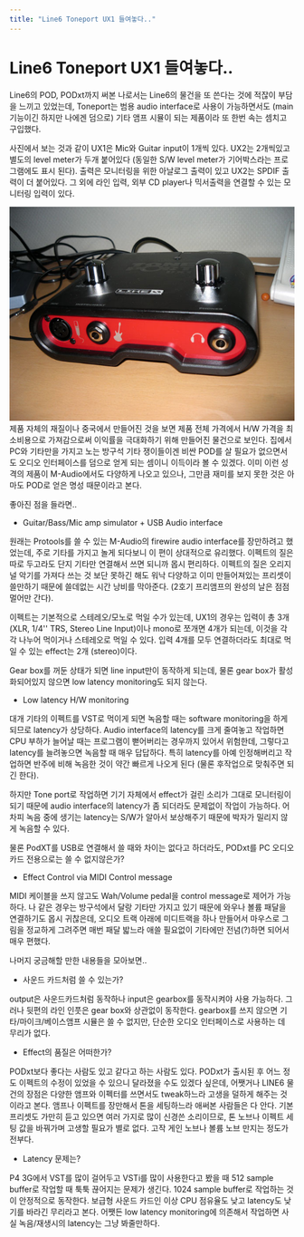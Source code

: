 ```yaml
---
title: "Line6 Toneport UX1 들여놓다.."
---
```

# Line6 Toneport UX1 들여놓다..

Line6의 POD, PODxt까지 써본 나로서는 Line6의 물건을 또 쓴다는 것에 적잖이 부담을 느끼고 있었는데, Toneport는 범용 audio interface로 사용이 가능하면서도 (main 기능이긴 하지만 나에겐 덤으로) 기타 앰프 시뮬이 되는 제품이라 또 한번 속는 셈치고 구입했다.

사진에서 보는 것과 같이 UX1은 Mic와 Guitar input이 1개씩 있다. UX2는 2개씩있고 별도의 level meter가 두개 붙어있다 (동일한 S/W level meter가 기어박스라는 프로그램에도 표시 된다). 출력은 모니터링을 위한 아날로그 출력이 있고 UX2는 SPDIF 출력이 더 붙어있다. 그 외에 라인 입력, 외부 CD player나 믹서출력을 연결할 수 있는 모니터링 입력이 있다.

![image](/assets/images/7ca2164aef85cf1a0adeba446368b687.jpg)
제품 자체의 재질이나 중국에서 만들어진 것을 보면 제품 전체 가격에서 H/W 가격을 최소비용으로 가져감으로써 이익률을 극대화하기 위해 만들어진 물건으로 보인다. 집에서 PC와 기타만을 가지고 노는 방구석 기타 쟁이들이겐 비싼 POD를 살 필요가 없으면서도 오디오 인터페이스를 덤으로 얻게 되는 셈이니 이득이라 볼 수 있겠다. 이미 이런 성격의 제품이 M-Audio에서도 다양하게 나오고 있으나, 그만큼 재미를 보지 못한 것은 아마도 POD로 얻은 명성 때문이라고 본다.

좋아진 점을 들라면..

- Guitar/Bass/Mic amp simulator + USB Audio interface

원래는 Protools를 쓸 수 있는 M-Audio의 firewire audio interface를 장만하려고 했었는데, 주로 기타를 가지고 놀게 되다보니 이 편이 상대적으로 유리했다. 이펙트의 질은 따로 두고라도 단지 기타만 연결해서 쓰면 되니까 몹시 편리하다. 이펙트의 질은 오리지널 악기를 가져다 쓰는 것 보단 못하긴 해도 워낙 다양하고 이미 만들어져있는 프리셋이 쓸만하기 때문에 쓸데없는 시간 낭비를 막아준다. (2호기 프리앰프의 완성의 날은 점점 멀어만 간다).

이펙트는 기본적으로 스테레오/모노로 먹일 수가 있는데, UX1의 경우는 입력이 총 3개 (XLR, 1/4'' TRS, Stereo Line Input)이나 mono로 쪼개면 4개가 되는데, 이것을 각각 나누어 먹이거나 스테레오로 먹일 수 있다. 입력 4개를 모두 연결하더라도 최대로 먹일 수 있는 effect는 2개 (stereo)이다.

Gear box를 꺼둔 상태가 되면 line input만이 동작하게 되는데, 물론 gear box가 활성화되어있지 않으면 low latency monitoring도 되지 않는다.

- Low latency H/W monitoring

대개 기타의 이펙트를 VST로 먹이게 되면 녹음할 때는 software monitoring을 하게 되므로 latency가 상당하다. Audio interface의 latency를 크게 줄여놓고 작업하면 CPU 부하가 늘어날 때는 프로그램이 뻗어버리는 경우까지 있어서 위험한데, 그렇다고 latency를 늘려놓으면 녹음할 때 매우 답답하다. 특히 latency를 아예 인정해버리고 작업하면 반주에 비해 녹음한 것이 약간 빠르게 나오게 된다 (물론 후작업으로 맞춰주면 되긴 한다).

하지만 Tone port로 작업하면 기기 자체에서 effect가 걸린 소리가 그대로 모니터링이 되기 때문에 audio interface의 latency가 좀 되더라도 문제없이 작업이 가능하다. 어차피 녹음 중에 생기는 latency는 S/W가 알아서 보상해주기 때문에 박자가 밀리지 않게 녹음할 수 있다.

물론 PodXT를 USB로 연결해서 쓸 때와 차이는 없다고 하더라도, PODxt를 PC 오디오 카드 전용으로는 쓸 수 없지않은가?

- Effect Control via MIDI Control message

MIDI 케이블을 쓰지 않고도 Wah/Volume pedal을 control message로 제어가 가능하다. 나 같은 경우는 방구석에서 달랑 기타만 가지고 있기 때문에 와우나 볼륨 패달을 연결하기도 몹시 귀찮은데, 오디오 트랙 아래에 미디트랙을 하나 만들어서 마우스로 그림을 정교하게 그려주면 매번 패달 밟느라 애쓸 필요없이 기타에만 전념(?)하면 되어서 매우 편했다.

나머지 궁금해할 만한 내용들을 모아보면..

- 사운드 카드처럼 쓸 수 있는가?

output은 사운드카드처럼 동작하나 input은 gearbox를 동작시켜야 사용 가능하다. 그러나 뒷편의 라인 인풋은 gear box와 상관없이 동작한다. gearbox를 쓰지 않으면 기타/마이크/베이스앰프 시뮬은 쓸 수 없지만, 단순한 오디오 인터페이스로 사용하는 데 무리가 없다.

- Effect의 품질은 어떠한가?

PODxt보다 좋다는 사람도 있고 같다고 하는 사람도 있다. PODxt가 출시된 후 어느 정도 이펙트의 수정이 있었을 수 있으니 달라졌을 수도 있겠다 싶은데, 어쨋거나 LINE6 물건의 장점은 다양한 앰프와 이펙터를 쓰면서도 tweak하느라 고생을 덜하게 해주는 것이라고 본다. 앰프나 이펙트를 장만해서 톤을 세팅하느라 애써본 사람들은 다 안다. 기본 프리셋도 가만히 듣고 있으면 여러 가지로 많이 신경쓴 소리이므로, 톤 노브나 이펙트 세팅 값을 바꿔가며 고생할 필요가 별로 없다. 고작 게인 노브나 볼륨 노브 만지는 정도가 전부다.

- Latency 문제는?

P4 3G에서 VST를 많이 걸어두고 VSTi를 많이 사용한다고 봤을 때 512 sample buffer로 작업할 때 툭툭 끊어지는 문제가 생긴다. 1024 sample buffer로 작업하는 것이 안정적으로 동작한다. 보급형 사운드 카드인 이상 CPU 점유율도 낮고 latency도 낮기를 바라긴 무리라고 본다. 어쨋든 low latency monitoring에 의존해서 작업하면 사실 녹음/재생시의 latency는 그냥 봐줄만하다.

